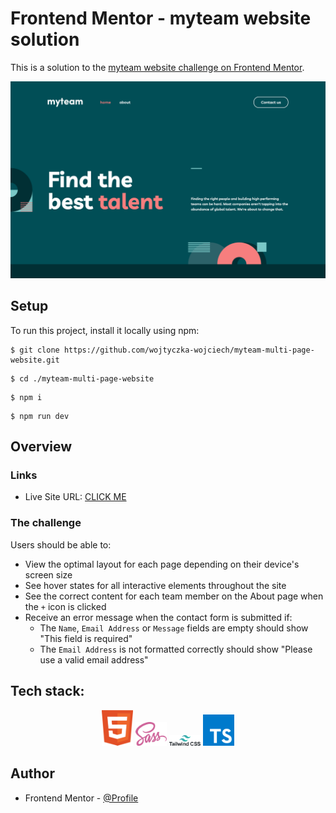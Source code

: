 # Frontend Mentor - myteam website solution

This is a solution to the [myteam website challenge on Frontend Mentor](https://www.frontendmentor.io/challenges/myteam-multipage-website-mxlEauvW).

![Design preview for the myteam website coding challenge](/public/preview.png)

## Setup

To run this project, install it locally using npm:

```
$ git clone https://github.com/wojtyczka-wojciech/myteam-multi-page-website.git
```

```
$ cd ./myteam-multi-page-website
```

```
$ npm i
```

```
$ npm run dev
```

## Overview

### Links

- Live Site URL: [CLICK ME](https://myteam-multi-page-website-wojtyczka-wojciech.vercel.app/)

### The challenge

Users should be able to:

- View the optimal layout for each page depending on their device's screen size
- See hover states for all interactive elements throughout the site
- See the correct content for each team member on the About page when the `+` icon is clicked
- Receive an error message when the contact form is submitted if:
  - The `Name`, `Email Address` or `Message` fields are empty should show "This field is required"
  - The `Email Address` is not formatted correctly should show "Please use a valid email address"

## Tech stack:

<div align="center">
  <img src="/public/html-1.svg" width="50">
  <img src="/public/sass-1.svg" width="50">
  <img src="/public/tailwind-css-1.svg" width="50">
  <img src="/public/typescript.svg" width="50">
</div>

## Author

- Frontend Mentor - [@Profile](https://www.frontendmentor.io/profile/Wtyka2504)
